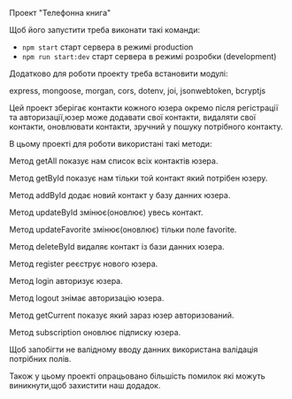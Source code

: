 Проект "Телефонна книга"

Щоб його запустити треба виконати такі команди:

- `npm start` старт сервера в режимі production
- `npm run start:dev` старт сервера в режимі розробки (development)

Додатково для роботи проекту треба встановити модулі:

express, mongoose, morgan, cors, dotenv, joi, jsonwebtoken, bcryptjs

Цей проект зберігає контакти кожного юзера окремо після регістрації та авторизації,юзер може
додавати свої контакти, видаляти свої контакти, оновлювати контакти, зручний у пошуку потрібного
контакту.

В цьому проекті для роботи використані такі методи:

Метод getAll показує нам список всіх контактів юзера.

Метод getById показує нам тільки той контакт який потрібен юзеру.

Метод addById додає новий контакт у базу данних юзера.

Метод updateById змінює(оновлює) увесь контакт.

Метод updateFavorite змінює(оновлює) тільки поле favorite.

Метод deleteById видаляє контакт із бази данних юзера.

Метод register реєструє нового юзера.

Метод login авторизує юзера.

Метод logout знімає авторизацію юзера.

Метод getCurrent показує який зараз юзер авторизований.

Метод subscription оновлює підписку юзера.

Щоб запобігти не валідному вводу данних використана валідація потрібних полів.

Також у цьому проекті опрацьовано більшість помилок які можуть виникнути,щоб захистити наш додадок.
